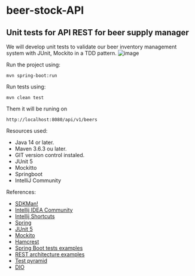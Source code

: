 # beer-stock-API

<h2>Unit tests for API REST for beer supply manager</h2>

We will develop unit tests to validate our beer inventory management system with JUnit, Mockito in a TDD pattern.
![image](https://user-images.githubusercontent.com/22028539/123512491-2884e500-d65e-11eb-9ca3-2b8fcd085898.png)

Run the project using:
```
mvn spring-boot:run 
```

Run tests using:
```
mvn clean test
```

Them it will be runing on 
```
http://localhost:8080/api/v1/beers
```

Resources used:
* Java 14 or later.
* Maven 3.6.3 ou later.
* GIT version control instaled.
* JUnit 5
* Mockitto
* Springboot
* IntelliJ Community

References:
* [SDKMan!](https://sdkman.io/)
* [Intellij IDEA Community](https://www.jetbrains.com/idea/download)
* [Intellij Shortcuts](https://resources.jetbrains.com/storage/products/intellij-idea/docs/IntelliJIDEA_ReferenceCard.pdf)
* [Spring](https://spring.io/)
* [JUnit 5](https://junit.org/junit5/docs/current/user-guide/)
* [Mockito](https://site.mockito.org/)
* [Hamcrest](http://hamcrest.org/JavaHamcrest/)
* [Spring Boot tests examples](https://www.baeldung.com/spring-boot-testing)
* [REST architecture examples](https://restfulapi.net)
* [Test pyramid](https://martinfowler.com/articles/practical-test-pyramid.html#TheImportanceOftestAutomation)
* [DIO](https://web.digitalinnovation.one)

